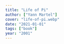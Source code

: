 ```yaml
---
title: "Life of Pi"
author: ["Yann Martel"]
cover: "life-of-pi.webp"
date: "2021-01-01"
tags: ["book"]
year: "2001"
---
```

